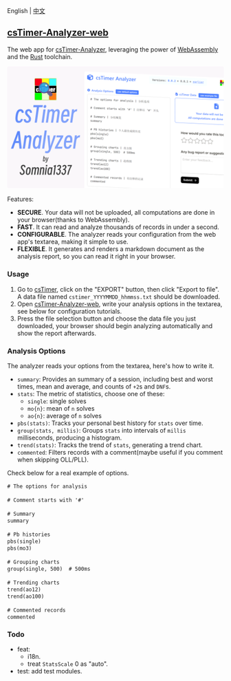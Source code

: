 English | [中文](https://github.com/Somnia1337/csTimer-Analyzer-web/blob/main/README-ZH.md)

## [csTimer-Analyzer-web](https://somnia1337.github.io/csTimer-Analyzer-web/)

The web app for [csTimer-Analyzer](https://github.com/Somnia1337/csTimer-Analyzer), leveraging the power of [WebAssembly](https://developer.mozilla.org/en-US/docs/WebAssembly) and the [Rust](https://www.rust-lang.org) toolchain.

<div align=center>
  <img src="./assets/csTimer-Analyzer.png">
</div>

Features:

- **SECURE**. Your data will not be uploaded, all computations are done in your browser(thanks to WebAssembly).
- **FAST**. It can read and analyze thousands of records in under a second.
- **CONFIGURABLE**. The analyzer reads your configuration from the web app's textarea, making it simple to use.
- **FLEXIBLE**. It generates and renders a markdown document as the analysis report, so you can read it right in your browser.

### Usage

1. Go to [csTimer](https://www.cstimer.net/), click on the "EXPORT" button, then click "Export to file". A data file named `cstimer_YYYYMMDD_hhmmss.txt` should be downloaded.
2. Open [csTimer-Analyzer-web](https://somnia1337.github.io/csTimer-Analyzer-web/), write your analysis options in the textarea, see below for configuration tutorials.
3. Press the file selection button and choose the data file you just downloaded, your browser should begin analyzing automatically and show the report afterwards.

### Analysis Options

The analyzer reads your options from the textarea, here's how to write it.

- `summary`: Provides an summary of a session, including best and worst times, mean and average, and counts of `+2`s and `DNF`s.
- `stats`: The metric of statistics, choose one of these:
  - `single`: single solves
  - `mo{n}`: mean of `n` solves
  - `ao{n}`: average of `n` solves
- `pbs(stats)`: Tracks your personal best history for `stats` over time.
- `group(stats, millis)`: Groups `stats` into intervals of `millis` milliseconds, producing a histogram.
- `trend(stats)`: Tracks the trend of `stats`, generating a trend chart.
- `commented`: Filters records with a comment(maybe useful if you comment when skipping OLL/PLL).

Check below for a real example of options.

```text
# The options for analysis

# Comment starts with '#'

# Summary
summary

# Pb histories
pbs(single)
pbs(mo3)

# Grouping charts
group(single, 500)  # 500ms

# Trending charts
trend(ao12)
trend(ao100)

# Commented records
commented
```

### Todo

- feat:
  - i18n.
  - treat `StatsScale` 0 as "auto".
- test: add test modules.
